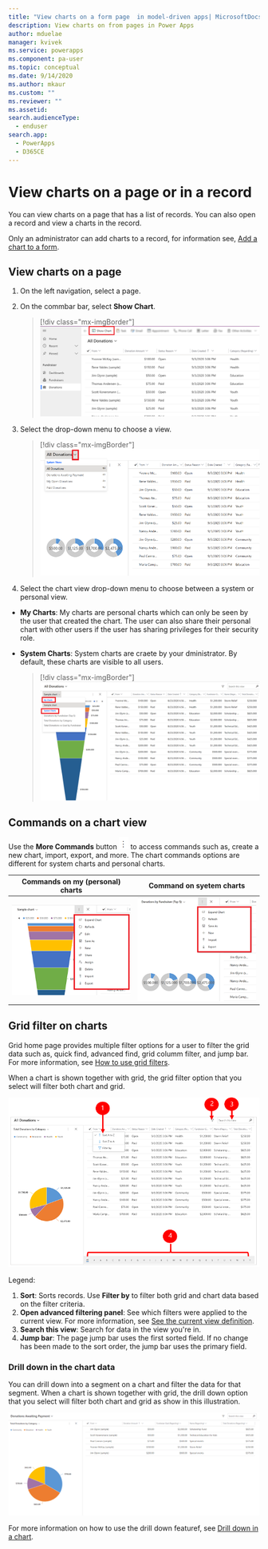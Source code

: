 ```yaml
---
title: "View charts on a form page  in model-driven apps| MicrosoftDocs"
description: View charts on from pages in Power Apps
author: mduelae
manager: kvivek
ms.service: powerapps
ms.component: pa-user
ms.topic: conceptual
ms.date: 9/14/2020
ms.author: mkaur
ms.custom: ""
ms.reviewer: ""
ms.assetid: 
search.audienceType: 
  - enduser
search.app: 
  - PowerApps
  - D365CE
---
```

# View charts on a page or in a record 

You can view charts on a page that has a list of records. You can also open a record and view a charts in the record. 

Only an administrator can add charts to a record, for information see, [Add a chart to a form](https://docs.microsoft.com/powerapps/maker/model-driven-apps/add-chart-to-form).

## View charts on a page

1. On the left navigation, select a page.
2. On the commbar bar, select **Show Chart**.

   > [!div class="mx-imgBorder"]
   > ![Charts on a page](media/show_chart.png "Show charts on a page") 

3. Select the drop-down menu to choose a view. 

   > [!div class="mx-imgBorder"]
   > ![Choose a view](media/choose_view.png "Choose a view") 

4. Select the chart view drop-down menu to choose between a system or personal view. 

  - **My Charts**: My charts are personal charts which can only be seen by the user that created the chart. The user can also share their personal chart with other users if the user has sharing privileges for their security role.
  - **System Charts**: System charts are craete by your dministrator. By default, these charts are visible to all users. 

    > [!div class="mx-imgBorder"]
    > ![Choose between a system or personal chart view](media/system_and_my_charts.png "Choose between a system or personal chart view") 

## Commands on a chart view

Use the **More Commands** button ![More commands button](media/more_command_button_charts.png "More commands button")   to access commands such as, create a new chart, import, export, and more. The chart commands options are different for system charts and personal charts.


| Commands on my (personal) charts  | Command on syetem charts |
|---------|---------|
| ![Commands for a personal chart](media/my_chart_commands.png "Commands for a personal chart")     |     ![Commands for a system chart](media/system_chart_commands.png "Commands for a syetem chart")   |


## Grid filter on charts

Grid home page provides multiple filter options for a user to filter the grid data such as, quick find, advanced find, grid columm filter, and jump bar.
For more information, see [How to use grid filters](https://docs.microsoft.com/powerapps/user/grid-filters).


When a chart is shown together with grid, the grid filter option that you select will filter both chart and grid. 

![Grid filter for charts](media/chart_grid_filters.png "Grid filters for charts")

Legend:

1. **Sort**: Sorts records. Use **Filter by** to filter both grid and chart data based on the filter criteria.
2. **Open advanced filtering panel**: See which filters were applied to the current view. For more information, see [See the current view definition](https://docs.microsoft.com/powerapps/user/grid-filters-advanced#see-the-current-view-definition).
3. **Search this view**: Search for data in the view you're in.
4. **Jump bar**: The page jump bar uses the first sorted field. If no change has been made to the sort order, the jump bar uses the primary field.

### Drill down in the chart data

You can drill down into a segment on a chart and filter the data for that segment. When a chart is shown together with grid, the drill down option that you select will filter both chart and grid as show in this illustration. 

![Drill down in to a chart](media/drill-down.gif "This illustration shows how the chart drill down feature works")

For more information on how to use the drill down featuref, see [Drill down in a chart](https://docs.microsoft.com/powerapps/user/track-your-progress-with-dashboard-and-charts#drill-down-in-a-chart).


